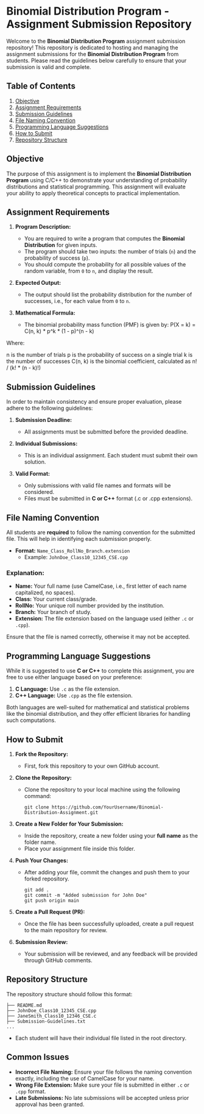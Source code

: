 # Binomial Distribution Program - Assignment Submission Repository

Welcome to the **Binomial Distribution Program** assignment submission repository! This repository is dedicated to hosting and managing the assignment submissions for the **Binomial Distribution Program** from students. Please read the guidelines below carefully to ensure that your submission is valid and complete.

## Table of Contents
1. [Objective](#objective)
2. [Assignment Requirements](#assignment-requirements)
3. [Submission Guidelines](#submission-guidelines)
4. [File Naming Convention](#file-naming-convention)
5. [Programming Language Suggestions](#programming-language-suggestions)
6. [How to Submit](#how-to-submit)
7. [Repository Structure](#repository-structure)

## Objective

The purpose of this assignment is to implement the **Binomial Distribution Program** using C/C++ to demonstrate your understanding of probability distributions and statistical programming. This assignment will evaluate your ability to apply theoretical concepts to practical implementation.

## Assignment Requirements

1. **Program Description:**
   - You are required to write a program that computes the **Binomial Distribution** for given inputs.
   - The program should take two inputs: the number of trials (`n`) and the probability of success (`p`).
   - You should compute the probability for all possible values of the random variable, from `0` to `n`, and display the result.

2. **Expected Output:**
   - The output should list the probability distribution for the number of successes, i.e., for each value from `0` to `n`.

3. **Mathematical Formula:**
   - The binomial probability mass function (PMF) is given by:
     P(X = k) = C(n, k) * p^k * (1 - p)^(n - k)

Where:

n is the number of trials
p is the probability of success on a single trial
k is the number of successes
C(n, k) is the binomial coefficient, calculated as n! / (k! * (n - k)!)

## Submission Guidelines

In order to maintain consistency and ensure proper evaluation, please adhere to the following guidelines:

1. **Submission Deadline:**
   - All assignments must be submitted before the provided deadline.

2. **Individual Submissions:**
   - This is an individual assignment. Each student must submit their own solution.

3. **Valid Format:**
   - Only submissions with valid file names and formats will be considered. 
   - Files must be submitted in **C or C++** format (.c or .cpp extensions).

## File Naming Convention

All students are **required** to follow the naming convention for the submitted file. This will help in identifying each submission properly.

- **Format:** `Name_Class_RollNo_Branch.extension`
  - Example: `JohnDoe_Class10_12345_CSE.cpp`

### Explanation:
- **Name:** Your full name (use CamelCase, i.e., first letter of each name capitalized, no spaces).
- **Class:** Your current class/grade.
- **RollNo:** Your unique roll number provided by the institution.
- **Branch:** Your branch of study.
- **Extension:** The file extension based on the language used (either `.c` or `.cpp`).

Ensure that the file is named correctly, otherwise it may not be accepted.

## Programming Language Suggestions

While it is suggested to use **C or C++** to complete this assignment, you are free to use either language based on your preference:

1. **C Language:** Use `.c` as the file extension.
2. **C++ Language:** Use `.cpp` as the file extension.

Both languages are well-suited for mathematical and statistical problems like the binomial distribution, and they offer efficient libraries for handling such computations.

## How to Submit

1. **Fork the Repository:**
   - First, fork this repository to your own GitHub account.

2. **Clone the Repository:**
   - Clone the repository to your local machine using the following command:
     ```
     git clone https://github.com/YourUsername/Binomial-Distribution-Assignment.git
     ```

3. **Create a New Folder for Your Submission:**
   - Inside the repository, create a new folder using your **full name** as the folder name.
   - Place your assignment file inside this folder.

4. **Push Your Changes:**
   - After adding your file, commit the changes and push them to your forked repository.
     ```
     git add .
     git commit -m "Added submission for John Doe"
     git push origin main
     ```

5. **Create a Pull Request (PR):**
   - Once the file has been successfully uploaded, create a pull request to the main repository for review.

6. **Submission Review:**
   - Your submission will be reviewed, and any feedback will be provided through GitHub comments.

## Repository Structure

The repository structure should follow this format:
```
├── README.md
├── JohnDoe_Class10_12345_CSE.cpp
├── JaneSmith_Class10_12346_CSE.c
├── Submission-Guidelines.txt
...
```

- Each student will have their individual file listed in the root directory.

## Common Issues

- **Incorrect File Naming:** Ensure your file follows the naming convention exactly, including the use of CamelCase for your name.
- **Wrong File Extension:** Make sure your file is submitted in either `.c` or `.cpp` format.
- **Late Submissions:** No late submissions will be accepted unless prior approval has been granted.

